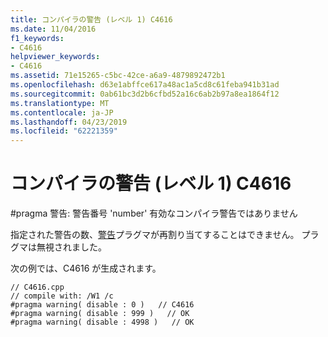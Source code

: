 ```yaml
---
title: コンパイラの警告 (レベル 1) C4616
ms.date: 11/04/2016
f1_keywords:
- C4616
helpviewer_keywords:
- C4616
ms.assetid: 71e15265-c5bc-42ce-a6a9-4879892472b1
ms.openlocfilehash: d63e1abffce617a48ac1a5cd8c61feba941b31ad
ms.sourcegitcommit: 0ab61bc3d2b6cfbd52a16c6ab2b97a8ea1864f12
ms.translationtype: MT
ms.contentlocale: ja-JP
ms.lasthandoff: 04/23/2019
ms.locfileid: "62221359"
---
```

# <a name="compiler-warning-level-1-c4616"></a>コンパイラの警告 (レベル 1) C4616

\#pragma 警告: 警告番号 'number' 有効なコンパイラ警告ではありません

指定された警告の数、[警告](../../preprocessor/warning.md)プラグマが再割り当てすることはできません。 プラグマは無視されました。

次の例では、C4616 が生成されます。

```
// C4616.cpp
// compile with: /W1 /c
#pragma warning( disable : 0 )   // C4616
#pragma warning( disable : 999 )   // OK
#pragma warning( disable : 4998 )   // OK
```